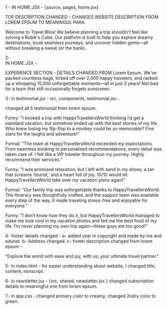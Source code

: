 
1 - 
IN HOME.JSX  - 
{source, pages, home.jsx}

TOP DESCRIPTION CHANGED -
CHANGES WEBSITE DESCRIPTION FROM LOREM EPSUM TO MEANINGUL PARA.

 Welcome to Travel Bliss! We believe planning a trip shouldn't feel like solving a Rubik's Cube. 
      Our platform is built to help you explore dreamy destinations, book seamless journeys, 
      and uncover hidden gems—all without breaking a sweat (or the bank).





2-  
IN HOME.JSX  - 

EXPERIENCE SECTION - DETAILS CHANGED FROM Lorem Epsum.
We've packed countless bags, ticked off over 2,000 happy travelers, and racked up a whopping 15,000 unforgettable moments—all in just 3 years! Not bad for a team that still occasionally forgets sunscreen. 


3-
in testimonial.jsx - 
src, components, testimonial.jsx...

changed all 5 testimonial from lorem epsum.

Funny:
"I booked a trip with HappyTravellersWorld thinking I’d get a standard vacation, but somehow ended up with the best stories of my life. Who knew losing my flip-flop to a monkey could be so memorable? Five stars for the laughs and adventure!"

Formal:
"The team at HappyTravellersWorld exceeded my expectations. From seamless booking to personalized recommendations, every detail was taken care of. I felt like a VIP traveler throughout my journey. Highly recommend their services."

Funny:
"I was promised relaxation, but I left with sand in my shoes, a tan that screams ‘tourist,’ and a heart full of joy. 10/10 would let HappyTravellersWorld take over my vacation plans again!"

Formal:
"Our family trip was unforgettable thanks to HappyTravellersWorld. The itinerary was thoughtfully crafted, and the support team was available every step of the way. It made traveling stress-free and enjoyable for everyone."

Funny:
"I don’t know how they do it, but HappyTravellersWorld managed to make me look cool in my vacation photos and fed me the best food of my life. I’m never planning my own trip again—these guys are too good!"




4-
footer details changed - 
a- added year in copyright and made by me and edunet.
b- Address changed.
c- footer description changed from lorem epsum -
  <p>"Explore the world with ease and joy, with us, your ultimate travel partner."</p>


5-
in index.html - 
for easier understanding about website, I changed title, content, nonscript.

6-
in newsletter.jsx - 
{src, shared, newsletter.jsx.}
changed subscription details to meaningful one from lorem epsum.



7-
in app.css - 
changed primary color to creamy,
changed 2ndry color to green.
